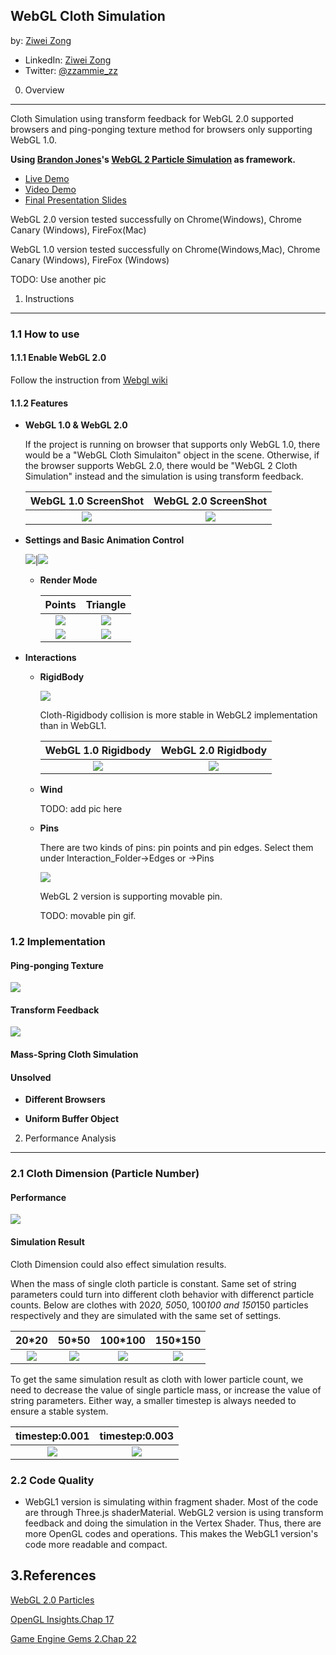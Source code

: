 WebGL Cloth Simulation
--------------------------------------------

by: [Ziwei Zong](https://www.ziweizong.com)

* LinkedIn: [Ziwei Zong](https://www.linkedin.com/in/ziweizong)
* Twitter:  [@zzammie_zz](https://twitter.com/zammie_zz)

0. Overview
--------------------------------------------

Cloth Simulation using transform feedback for WebGL 2.0 supported browsers and ping-ponging texture method for browsers only supporting WebGL 1.0.

**Using [Brandon Jones](https://github.com/toji)'s [WebGL 2 Particle Simulation](https://github.com/toji/webgl2-particles) as framework.**

* [Live Demo](http://zammiez.github.io/CIS565-Final-WebGL-Cloth-Simulation/)
* [Video Demo](https://www.youtube.com/watch?v=4LcZuiO5xKU&feature=youtu.be)
* [Final Presentation Slides](https://docs.google.com/a/seas.upenn.edu/presentation/d/1azaTshN9id6mygkEYDAcntXlHf8WixpvsSFgzbcu8_0/edit?usp=sharing)

WebGL 2.0 version tested successfully on Chrome(Windows), Chrome Canary (Windows), FireFox(Mac)

WebGL 1.0 version tested successfully on Chrome(Windows,Mac), Chrome Canary (Windows), FireFox (Windows)

TODO: Use another pic

1. Instructions
--------------------------------------------

### 1.1 How to use

#### 1.1.1 Enable WebGL 2.0

Follow the instruction from [Webgl wiki](https://www.khronos.org/webgl/wiki/Getting_a_WebGL_Implementation)

#### 1.1.2 Features

* **WebGL 1.0 & WebGL 2.0**

	If the project is running on browser that supports only WebGL 1.0, there would be a "WebGL Cloth Simulaiton" object in the scene.
Otherwise, if the browser supports WebGL 2.0, there would be "WebGL 2 Cloth Simulation" instead and the simulation is using transform feedback.

	|WebGL 1.0 ScreenShot		|WebGL 2.0 ScreenShot
	|:-------------------------:|:-------------------:
	|![](Image/WebGL1.PNG)		|![](Image/WebGL2.PNG)

* **Settings and Basic Animation Control**

	![](Image/Settings.PNG)|![](Image/AnimationControl.PNG)

	* **Render Mode**

		|Points						|Triangle
		|:-------------------------:|:-------------------:
		|![](Image/SettingPoint.PNG)|![](Image/SettingTri.PNG)
		|![](Image/Points.PNG)		|![](Image/Triangles.PNG)

* **Interactions**

	* **RigidBody**

	  ![](Image/RigidControl.PNG)

	  Cloth-Rigidbody collision is more stable in WebGL2 implementation than in WebGL1.

	  |WebGL 1.0 Rigidbody		|WebGL 2.0 Rigidbody 
	  |:-------------------------:|:-------------------:
	  |![](Image/Rigid1.PNG)		|![](Image/Rigid2.PNG)

	* **Wind**

	  TODO: add pic here

	* **Pins**

	  There are two kinds of pins: pin points and pin edges. Select them under Interaction_Folder->Edges or ->Pins
	  
	  ![](Image/pinEdge.PNG)

	  WebGL 2 version is supporting movable pin.

	  TODO: movable pin gif.

### 1.2 Implementation

#### Ping-ponging Texture

![](Image/PinPong.jpg)

#### Transform Feedback

![](Image/Transf.jpg)

#### Mass-Spring Cloth Simulation

#### Unsolved

* **Different Browsers**

* **Uniform Buffer Object**

2. Performance Analysis
--------------------------------------------

### 2.1 Cloth Dimension (Particle Number)

#### Performance

![](Image/Perf_Can1.PNG)

#### Simulation Result

Cloth Dimension could also effect simulation results.

When the mass of single cloth particle is constant. Same set of string parameters could turn into different cloth behavior with differenct particle counts.
Below are clothes with 20*20, 50*50, 100*100 and 150*150 particles respectively and they are simulated with the same set of settings. 

|20*20				|50*50					|100*100				|150*150
|:-------------------:|:---------------------:|:---------------------:|:---------------------:
|![](Image/com20.PNG)	|![](Image/com50.PNG)	|![](Image/com100.PNG)	|![](Image/com150.PNG)

To get the same simulation result as cloth with lower particle count, we need to decrease the value of single particle mass, or increase the value of string parameters.
Either way, a smaller timestep is always needed to ensure a stable system.

|timestep:0.001				|timestep:0.003			
|:-------------------------:|:-------------------------:
|![](Image/100deltT001.PNG)	|![](Image/100deltT003.PNG)	

### 2.2 Code Quality

* WebGL1 version is simulating within fragment shader. Most of the code are through Three.js shaderMaterial. 
WebGL2 version is using transform feedback and doing the simulation in the Vertex Shader. Thus, there are more OpenGL codes and operations.
This makes the WebGL1 version's code more readable and compact.

3.References
--------------------------------------------

[WebGL 2.0 Particles](https://github.com/toji/webgl2-particles)

[OpenGL Insights.Chap 17](http://openglinsights.com/bendingthepipeline.html#RealTimePhysicallyBasedDeformationUsingTransformFeedback)

[Game Engine Gems 2.Chap 22](http://www.crcnetbase.com/doi/abs/10.1201/b11333-25)

